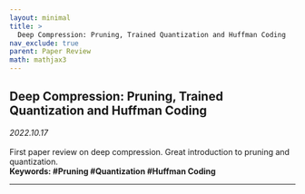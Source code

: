 ```yaml
---
layout: minimal
title: >
  Deep Compression: Pruning, Trained Quantization and Huffman Coding
nav_exclude: true
parent: Paper Review
math: mathjax3
---
```


## Deep Compression: Pruning, Trained Quantization and Huffman Coding

_2022.10.17_  
 <br>
First paper review on deep compression. Great introduction to pruning and quantization.  
**Keywords: #Pruning #Quantization #Huffman Coding**

---



<script>
MathJax = {
  tex: {
    inlineMath: [['$', '$'], ['\\(', '\\)']],
    displayMath: [['$$', '$$'], ['\[', '\]']]
  },
  svg: {
    fontCache: 'global'
  }
};
</script>
<script type="text/javascript" id="MathJax-script" async
  src="https://cdn.jsdelivr.net/npm/mathjax@3/es5/tex-svg.js">
</script>

